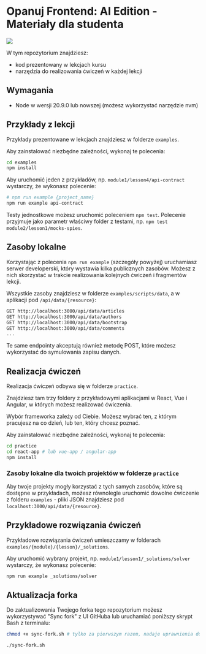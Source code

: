 # Opanuj Frontend: AI Edition - Materiały dla studenta

![](./_resources/img/header.png)

W tym repozytorium znajdziesz:

- kod prezentowany w lekcjach kursu
- narzędzia do realizowania ćwiczeń w każdej lekcji

## Wymagania

- Node w wersji 20.9.0 lub nowszej (możesz wykorzystać narzędzie nvm)

## Przykłady z lekcji

Przykłady prezentowane w lekcjach znajdziesz w folderze `examples`.

Aby zainstalować niezbędne zależności, wykonaj te polecenia:

```bash
cd examples
npm install
```

Aby uruchomić jeden z przykładów, np. `module1/lesson4/api-contract` wystarczy, że wykonasz polecenie:

```bash
# npm run example {project_name}
npm run example api-contract
```

Testy jednostkowe możesz uruchomić poleceniem `npm test`. Polecenie przyjmuje jako parametr właściwy folder z testami, np. `npm test module2/lesson1/mocks-spies`.

## Zasoby lokalne

Korzystając z polecenia `npm run example` (szczegóły powyżej) uruchamiasz serwer developerski, który wystawia kilka publicznych zasobów. Możesz z nich skorzystać w trakcie realizowania kolejnych ćwiczeń i fragmentów lekcji.

Wszystkie zasoby znajdziesz w folderze `examples/scripts/data`, a w aplikacji pod `/api/data/{resource}`:

```bash
GET http://localhost:3000/api/data/articles
GET http://localhost:3000/api/data/authors
GET http://localhost:3000/api/data/bootstrap
GET http://localhost:3000/api/data/comments
...
```

Te same endpointy akceptują również metodę POST, które możesz wykorzystać do symulowania zapisu danych.

## Realizacja ćwiczeń

Realizacja ćwiczeń odbywa się w folderze `practice`.

Znajdziesz tam trzy foldery z przykładowymi aplikacjami w React, Vue i Angular, w których możesz realizować ćwiczenia.

Wybór frameworka zależy od Ciebie. Możesz wybrać ten, z którym pracujesz na co dzień, lub ten, który chcesz poznać.

Aby zainstalować niezbędne zależności, wykonaj te polecenia:

```bash
cd practice
cd react-app # lub vue-app / angular-app
npm install
```

### Zasoby lokalne dla twoich projektów w folderze `practice`

Aby twoje projekty mogły korzystać z tych samych zasobów, które są dostępne w przykładach, możesz równolegle uruchomić dowolne ćwiczenie z folderu `examples` - pliki JSON znajdziesz pod `localhost:3000/api/data/{resource}`.

## Przykładowe rozwiązania ćwiczeń

Przykładowe rozwiązania ćwiczeń umieszczamy w folderach `examples/{module}/{lesson}/_solutions`.

Aby uruchomić wybrany projekt, np. `module1/lesson1/_solutions/solver` wystarczy, że wykonasz polecenie:

```bash
npm run example _solutions/solver
```

## Aktualizacja forka

Do zaktualizowania Twojego forka tego repozytorium możesz wykorzystywać "Sync fork" z UI GitHuba lub uruchamiać poniższy skrypt Bash z terminalu:

```bash
chmod +x sync-fork.sh # tylko za pierwszym razem, nadaje uprawnienia do uruchamiania skryptu

./sync-fork.sh
```
